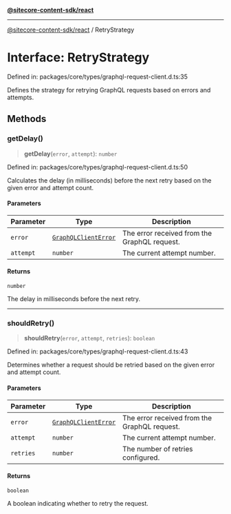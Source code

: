 [**@sitecore-content-sdk/react**](../README.md)

***

[@sitecore-content-sdk/react](../README.md) / RetryStrategy

# Interface: RetryStrategy

Defined in: packages/core/types/graphql-request-client.d.ts:35

Defines the strategy for retrying GraphQL requests based on errors and attempts.

## Methods

### getDelay()

> **getDelay**(`error`, `attempt`): `number`

Defined in: packages/core/types/graphql-request-client.d.ts:50

Calculates the delay (in milliseconds) before the next retry based on the given error and attempt count.

#### Parameters

| Parameter | Type | Description |
| ------ | ------ | ------ |
| `error` | [`GraphQLClientError`](../type-aliases/GraphQLClientError.md) | The error received from the GraphQL request. |
| `attempt` | `number` | The current attempt number. |

#### Returns

`number`

The delay in milliseconds before the next retry.

***

### shouldRetry()

> **shouldRetry**(`error`, `attempt`, `retries`): `boolean`

Defined in: packages/core/types/graphql-request-client.d.ts:43

Determines whether a request should be retried based on the given error and attempt count.

#### Parameters

| Parameter | Type | Description |
| ------ | ------ | ------ |
| `error` | [`GraphQLClientError`](../type-aliases/GraphQLClientError.md) | The error received from the GraphQL request. |
| `attempt` | `number` | The current attempt number. |
| `retries` | `number` | The number of retries configured. |

#### Returns

`boolean`

A boolean indicating whether to retry the request.
